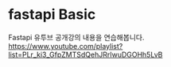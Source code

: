 # fastapi Basic

Fastapi 유투브 공개강의 내용을 연습해봅니다.
https://www.youtube.com/playlist?list=PLr_ki3_GfpZMTSdQehJRrIwuDGOHh5LvB
